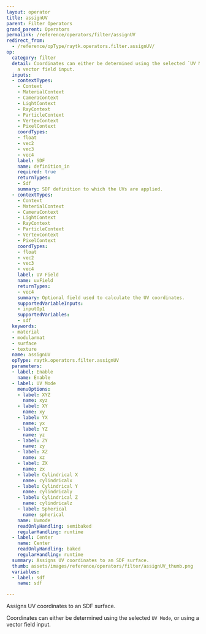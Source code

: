 ```yaml
---
layout: operator
title: assignUV
parent: Filter Operators
grand_parent: Operators
permalink: /reference/operators/filter/assignUV
redirect_from:
  - /reference/opType/raytk.operators.filter.assignUV/
op:
  category: filter
  detail: Coordinates can either be determined using the selected `UV Mode`, or using
    a vector field input.
  inputs:
  - contextTypes:
    - Context
    - MaterialContext
    - CameraContext
    - LightContext
    - RayContext
    - ParticleContext
    - VertexContext
    - PixelContext
    coordTypes:
    - float
    - vec2
    - vec3
    - vec4
    label: SDF
    name: definition_in
    required: true
    returnTypes:
    - Sdf
    summary: SDF definition to which the UVs are applied.
  - contextTypes:
    - Context
    - MaterialContext
    - CameraContext
    - LightContext
    - RayContext
    - ParticleContext
    - VertexContext
    - PixelContext
    coordTypes:
    - float
    - vec2
    - vec3
    - vec4
    label: UV Field
    name: uvField
    returnTypes:
    - vec4
    summary: Optional field used to calculate the UV coordinates.
    supportedVariableInputs:
    - inputOp1
    supportedVariables:
    - sdf
  keywords:
  - material
  - modularmat
  - surface
  - texture
  name: assignUV
  opType: raytk.operators.filter.assignUV
  parameters:
  - label: Enable
    name: Enable
  - label: UV Mode
    menuOptions:
    - label: XYZ
      name: xyz
    - label: XY
      name: xy
    - label: YX
      name: yx
    - label: YZ
      name: yz
    - label: ZY
      name: zy
    - label: XZ
      name: xz
    - label: ZX
      name: zx
    - label: Cylindrical X
      name: cylindricalx
    - label: Cylindrical Y
      name: cylindricaly
    - label: Cylindrical Z
      name: cylindricalz
    - label: Spherical
      name: spherical
    name: Uvmode
    readOnlyHandling: semibaked
    regularHandling: runtime
  - label: Center
    name: Center
    readOnlyHandling: baked
    regularHandling: runtime
  summary: Assigns UV coordinates to an SDF surface.
  thumb: assets/images/reference/operators/filter/assignUV_thumb.png
  variables:
  - label: sdf
    name: sdf

---
```



Assigns UV coordinates to an SDF surface.

Coordinates can either be determined using the selected `UV Mode`, or using a vector field input.